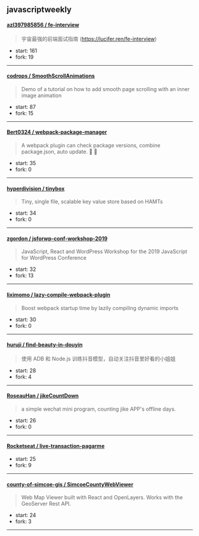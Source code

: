 ## javascriptweekly

#### [azl397985856 / fe-interview](https://github.com/azl397985856/fe-interview)

> 宇宙最强的前端面试指南 (https://lucifer.ren/fe-interview)

+ start: 161
+ fork: 19

----


#### [codrops / SmoothScrollAnimations](https://github.com/codrops/SmoothScrollAnimations)

> Demo of a tutorial on how to add smooth page scrolling with an inner image animation

+ start: 87
+ fork: 15

----


#### [Bert0324 / webpack-package-manager](https://github.com/Bert0324/webpack-package-manager)

> A webpack plugin can check package versions, combine package.json, auto update. :blue_car: :car:

+ start: 35
+ fork: 0

----


#### [hyperdivision / tinybox](https://github.com/hyperdivision/tinybox)

> Tiny, single file, scalable key value store based on HAMTs

+ start: 34
+ fork: 0

----


#### [zgordon / jsforwp-conf-workshop-2019](https://github.com/zgordon/jsforwp-conf-workshop-2019)

> JavaScript, React and WordPress Workshop for the 2019 JavaScript for WordPress Conference

+ start: 32
+ fork: 13

----


#### [liximomo / lazy-compile-webpack-plugin](https://github.com/liximomo/lazy-compile-webpack-plugin)

> Boost webpack startup time by lazily compiling dynamic imports

+ start: 30
+ fork: 0

----


#### [huruji / find-beauty-in-douyin](https://github.com/huruji/find-beauty-in-douyin)

> 使用 ADB 和 Node.js 训练抖音模型，自动关注抖音里好看的小姐姐

+ start: 28
+ fork: 4

----


#### [RoseauHan / jikeCountDown](https://github.com/RoseauHan/jikeCountDown)

> a simple wechat mini program, counting  jike APP's offline days.

+ start: 26
+ fork: 0

----


#### [Rocketseat / live-transaction-pagarme](https://github.com/Rocketseat/live-transaction-pagarme)

> 

+ start: 25
+ fork: 9

----


#### [county-of-simcoe-gis / SimcoeCountyWebViewer](https://github.com/county-of-simcoe-gis/SimcoeCountyWebViewer)

> Web Map Viewer built with React and OpenLayers.  Works with the GeoServer Rest API.

+ start: 24
+ fork: 3

----

